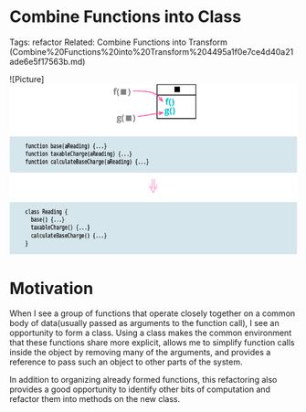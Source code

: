# Combine Functions into Class

Tags: refactor
Related: Combine Functions into Transform (Combine%20Functions%20into%20Transform%204495a1f0e7ce4d40a21ade6e5f17563b.md)

![Picture]![](img.png)

# Motivation

When I see a group of functions that operate closely together on a common body of data(usually passed as arguments to the function call), I see an opportunity to form a class. Using a class makes the common environment that these functions share more explicit, allows me to simplify function calls inside the object by removing many of the arguments, and provides a reference to pass such an object to other parts of the system. 

In addition to organizing already formed functions, this refactoring also provides a good opportunity to identify other bits of computation and refactor them into methods on the new class.